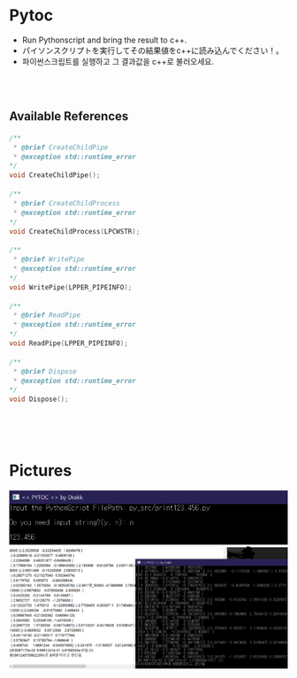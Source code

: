 # **Pytoc**

+ Run Pythonscript and bring the result to c++.
+ パイソンスクリプトを実行してその結果値をc++に読み込んでください！。
+ 파이썬스크립트를 실행하고 그 결과값을 c++로 불러오세요.


<br></br>
## **Available References**

```cpp
/**
 * @brief CreateChildPipe
 * @exception std::runtime_error
*/
void CreateChildPipe();

/**
 * @brief CreateChildProcess
 * @exception std::runtime_error
*/
void CreateChildProcess(LPCWSTR);

/**
 * @brief WritePipe
 * @exception std::runtime_error
*/
void WritePipe(LPPER_PIPEINFO);

/**
 * @brief ReadPipe
 * @exception std::runtime_error
*/
void ReadPipe(LPPER_PIPEINFO);

/**
 * @brief Dispose
 * @exception std::runtime_error
*/
void Dispose();
		
```


<br></br>
# **Pictures**

![](https://github.com/Mawi1e/Pytoc/blob/main/Pictures/1_1.PNG)
![](https://github.com/Mawi1e/Pytoc/blob/main/Pictures/1_2.PNG)